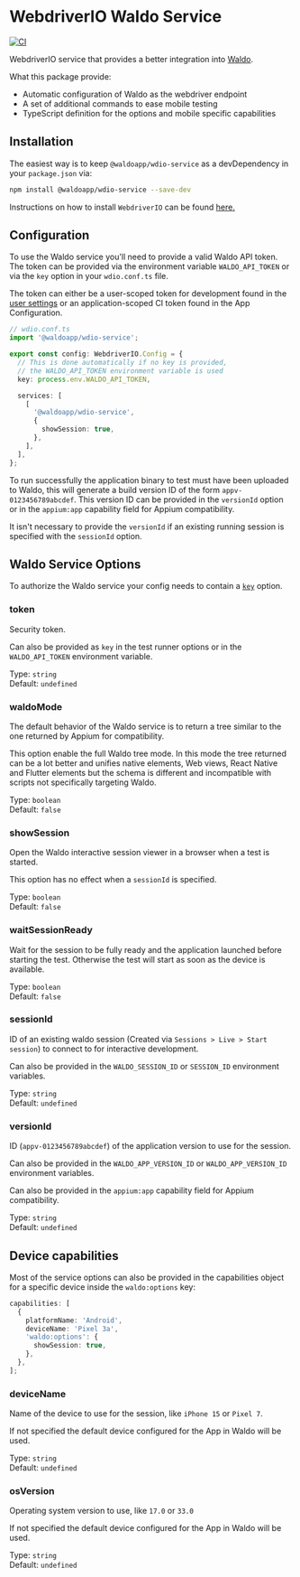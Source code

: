 # WebdriverIO Waldo Service

[![CI](https://github.com/waldoapp/wdio-service/actions/workflows/build.yaml/badge.svg)](https://github.com/waldoapp/wdio-service/actions/workflows/build.yaml)

WebdriverIO service that provides a better integration into [Waldo](https://www.waldo.com/scripting).

What this package provide:

- Automatic configuration of Waldo as the webdriver endpoint
- A set of additional commands to ease mobile testing
- TypeScript definition for the options and mobile specific capabilities

## Installation

The easiest way is to keep `@waldoapp/wdio-service` as a devDependency in your `package.json` via:

```sh
npm install @waldoapp/wdio-service --save-dev
```

Instructions on how to install `WebdriverIO` can be found [here.](https://webdriver.io/docs/gettingstarted)

## Configuration

To use the Waldo service you'll need to provide a valid Waldo API token. The token can be provided via the environment
variable `WALDO_API_TOKEN` or via the `key` option in your `wdio.conf.ts` file.

The token can either be a user-scoped token for development found in the
[user settings](https://app.waldo.com/settings/profile) or an application-scoped CI token found in the App Configuration.

```ts
// wdio.conf.ts
import '@waldoapp/wdio-service';

export const config: WebdriverIO.Config = {
  // This is done automatically if no key is provided,
  // the WALDO_API_TOKEN environment variable is used
  key: process.env.WALDO_API_TOKEN,

  services: [
    [
      '@waldoapp/wdio-service',
      {
        showSession: true,
      },
    ],
  ],
};
```

To run successfully the application binary to test must have been uploaded to Waldo, this will generate a build version
ID of the form `appv-0123456789abcdef`. This version ID can be provided in the `versionId` option or in the
`appium:app` capability field for Appium compatibility.

It isn't necessary to provide the `versionId` if an existing running session is specified with the `sessionId` option.

## Waldo Service Options

To authorize the Waldo service your config needs to contain a [`key`](https://webdriver.io/docs/options#key) option.

### token

Security token.

Can also be provided as `key` in the test runner options or in the `WALDO_API_TOKEN` environment variable.

Type: `string` <br/>
Default: `undefined`

### waldoMode

The default behavior of the Waldo service is to return a tree similar to the one returned by Appium for compatibility.

This option enable the full Waldo tree mode. In this mode the tree returned can be a lot better and unifies native
elements, Web views, React Native and Flutter elements but the schema is different and incompatible with scripts not
specifically targeting Waldo.

Type: `boolean` <br/>
Default: `false`

### showSession

Open the Waldo interactive session viewer in a browser when a test is started.

This option has no effect when a `sessionId` is specified.

Type: `boolean` <br/>
Default: `false`

### waitSessionReady

Wait for the session to be fully ready and the application launched before starting the test. Otherwise the test will
start as soon as the device is available.

Type: `boolean` <br/>
Default: `false`

### sessionId

ID of an existing waldo session (Created via `Sessions > Live > Start session`) to connect to for interactive
development.

Can also be provided in the `WALDO_SESSION_ID` or `SESSION_ID` environment variables.

Type: `string` <br/>
Default: `undefined`

### versionId

ID (`appv-0123456789abcdef`) of the application version to use for the session.

Can also be provided in the `WALDO_APP_VERSION_ID` or `WALDO_APP_VERSION_ID` environment variables.

Can also be provided in the `appium:app` capability field for Appium compatibility.

Type: `string` <br/>
Default: `undefined`

## Device capabilities

Most of the service options can also be provided in the capabilities object for a specific device inside the `waldo:options` key:

```ts
capabilities: [
  {
    platformName: 'Android',
    deviceName: 'Pixel 3a',
    'waldo:options': {
      showSession: true,
    },
  },
];
```

### deviceName

Name of the device to use for the session, like `iPhone 15` or `Pixel 7`.

If not specified the default device configured for the App in Waldo will be used.

Type: `string` <br/>
Default: `undefined`

### osVersion

Operating system version to use, like `17.0` or `33.0`

If not specified the default device configured for the App in Waldo will be used.

Type: `string` <br/>
Default: `undefined`
